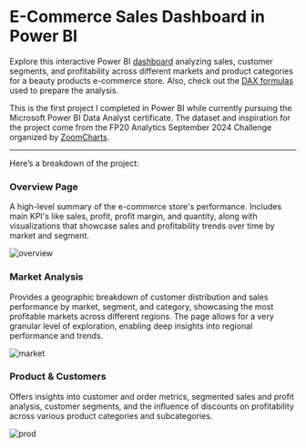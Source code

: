# E-Commerce Sales Dashboard in Power BI

Explore this interactive Power BI [dashboard](https://github.com/bodanp1k/E-Commerce-Sales-Dashboard-in-Power-BI/blob/main/Ecommerce%20Sales%20Analysis.pbix) analyzing sales, customer segments, and profitability across different markets and product categories for a beauty products e-commerce store. Also, check out the [DAX formulas](https://github.com/bodanp1k/E-Commerce-Sales-Dashboard-in-Power-BI/blob/main/DAX%20Measures.pdf) used to prepare the analysis.

This is the first project I completed in Power BI while currently pursuing the Microsoft Power BI Data Analyst certificate. The dataset and inspiration for the project come from the FP20 Analytics September 2024 Challenge organized by [ZoomCharts](https://zoomcharts.com/en/microsoft-power-bi-custom-visuals/challenges/).

---

Here’s a breakdown of the project:

### **Overview Page** 
  A high-level summary of the e-commerce store's performance. Includes main KPI's like sales, profit, profit margin, and quantity, along with visualizations that showcase sales and profitability trends over time by market and segment.
  
![overview](https://i.imgur.com/5gIxchy.png)

### **Market Analysis** 
Provides a geographic breakdown of customer distribution and sales performance by market, segment, and category, showcasing the most profitable markets across different regions. The page allows for a very granular level of exploration, enabling deep insights into regional performance and trends.

![market](https://i.imgur.com/O2njfAK.png)


### Product & Customers
Offers insights into customer and order metrics, segmented sales and profit analysis, customer segments, and the influence of discounts on profitability across various product categories and subcategories.

![prod](https://i.imgur.com/7NDntxC.png)

